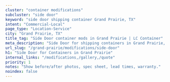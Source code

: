 ```yaml
---
cluster: "container modifications"
subcluster: "side door"
keyword: "side door shipping container Grand Prairie, TX"
intent: "Commercial-Local"
page_type: "Location-Service"
city: "Grand Prairie, TX"
title_tag: "Side Door container mods in Grand Prairie | LC Container"
meta_description: "Side Door for shipping containers in Grand Prairie, TX. Local fabrication & pro install. LC Container — Since 2003. Get a quote."
url_slug: "/grand-prairie/modifications/side-door"
h1: "Side Door for Containers in Grand Prairie"
internal_links: "/modifications,/gallery,/quote"
priority: 1
notes: "Show before/after photos, spec sheet, lead times, warranty."
noindex: false
---
```


<!-- TODO: Add unique city/inventory copy, images, and internal links here. -->
